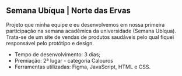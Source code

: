 ## Semana Ubíqua | Norte das Ervas
Projeto que minha equipe e eu desenvolvemos em nossa primeira participação na semana acadêmica da universidade (Semana Ubíqua). Trata-se de um site de vendas de produtos saudáveis pelo qual fiquei responsável pelo protótipo e design.

* Tempo de desenvolvimento: 3 dias;
* Premiação: 2ª lugar - categoria Calouros
* Ferramentas utilizadas: Figma, JavaScript, HTML e CSS.
